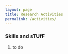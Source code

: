 ```yaml
---
layout: page
title: Research Activities
permalink: /activities/
---
```


### Skills and sTUfF

<ol>
<li>to do
</ol>
